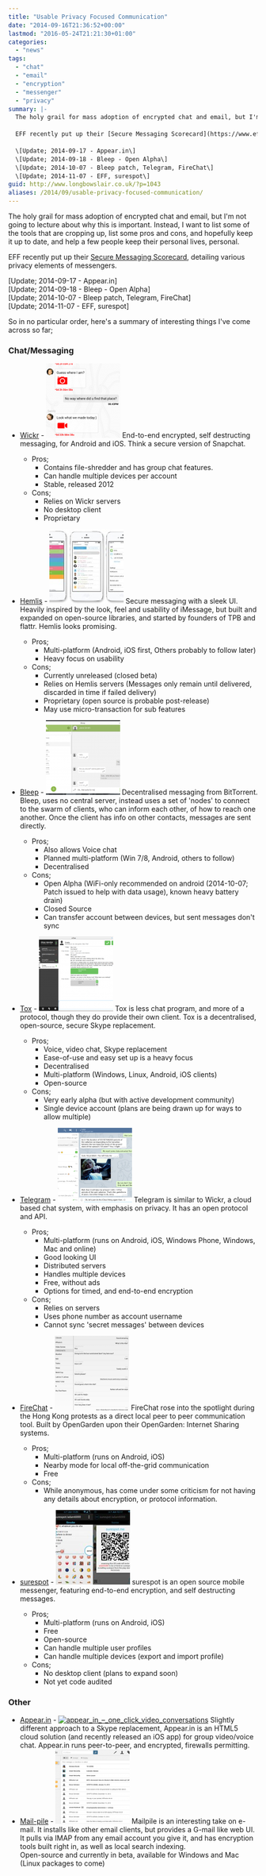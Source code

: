 ```yaml
---
title: "Usable Privacy Focused Communication"
date: "2014-09-16T21:36:52+00:00"
lastmod: "2016-05-24T21:21:30+01:00"
categories: 
  - "news"
tags: 
  - "chat"
  - "email"
  - "encryption"
  - "messenger"
  - "privacy"
summary: |-
  The holy grail for mass adoption of encrypted chat and email, but I'm not going to lecture about why this is important. Instead, I want to list some of the tools that are cropping up, list some pros and cons, and hopefully keep it up to date, and help a few people keep their personal lives, personal.

  EFF recently put up their [Secure Messaging Scorecard](https://www.eff.org/secure-messaging-scorecard), detailing various privacy elements of messengers.

  \[Update; 2014-09-17 - Appear.in\]
  \[Update; 2014-09-18 - Bleep - Open Alpha\]
  \[Update; 2014-10-07 - Bleep patch, Telegram, FireChat\]
  \[Update; 2014-11-07 - EFF, surespot\]
guid: http://www.longbowslair.co.uk/?p=1043
aliases: /2014/09/usable-privacy-focused-communication/
---
```


The holy grail for mass adoption of encrypted chat and email, but I'm not going to lecture about why this is important. Instead, I want to list some of the tools that are cropping up, list some pros and cons, and hopefully keep it up to date, and help a few people keep their personal lives, personal.

EFF recently put up their [Secure Messaging Scorecard](https://www.eff.org/secure-messaging-scorecard), detailing various privacy elements of messengers.

\[Update; 2014-09-17 - Appear.in\]  
\[Update; 2014-09-18 - Bleep - Open Alpha\]  
\[Update; 2014-10-07 - Bleep patch, Telegram, FireChat\]  
\[Update; 2014-11-07 - EFF, surespot\]

<!--more-->

So in no particular order, here's a summary of interesting things I've come across so far;

### Chat/Messaging

- [Wickr](https://www.wickr.com/) - [![wickr](images/wickr-150x150.png)](/wp-content/uploads/2014/09/wickr.png) End-to-end encrypted, self destructing messaging, for Android and iOS. Think a secure version of Snapchat.
  - Pros;
    - Contains file-shredder and has group chat features.
    - Can handle multiple devices per account
    - Stable, released 2012
  - Cons;
    - Relies on Wickr servers
    - No desktop client
    - Proprietary

- [Hemlis](https://heml.is/) - [![hemlis](images/hemlis-150x150.jpg)](/wp-content/uploads/2014/09/hemlis.jpg) Secure messaging with a sleek UI. Heavily inspired by the look, feel and usability of iMessage, but built and expanded on open-source libraries, and started by founders of TPB and flattr. Hemlis looks promising.
  - Pros;
    - Multi-platform (Android, iOS first, Others probably to follow later)
    - Heavy focus on usability
  - Cons;
    - Currently unreleased (closed beta)
    - Relies on Hemlis servers (Messages only remain until delivered, discarded in time if failed delivery)
    - Proprietary (open source is probable post-release)
    - May use micro-transaction for sub features
- [Bleep](http://labs.bittorrent.com/bleep/) - [![BleepScreen](images/BleepScreen-150x150.png)](/wp-content/uploads/2014/09/BleepScreen.png) Decentralised messaging from BitTorrent. Bleep, uses no central server, instead uses a set of 'nodes' to connect to the swarm of clients, who can inform each other, of how to reach one another. Once the client has info on other contacts, messages are sent directly.
  - Pros;
    - Also allows Voice chat
    - Planned multi-platform (Win 7/8, Android, others to follow)
    - Decentralised
  - Cons;
    - Open Alpha (WiFi-only recommended on android (2014-10-07; Patch issued to help with data usage), known heavy battery drain)
    - Closed Source
    - Can transfer account between devices, but sent messages don't sync
- [Tox](http://tox.im) - [![Utox](images/Utox-150x150.png)](/wp-content/uploads/2014/09/Utox.png) Tox is less chat program, and more of a protocol, though they do provide their own client. Tox is a decentralised, open-source, secure Skype replacement.
  - Pros;
    - Voice, video chat, Skype replacement
    - Ease-of-use and easy set up is a heavy focus
    - Decentralised
    - Multi-platform (Windows, Linux, Android, iOS clients)
    - Open-source
  - Cons;
    - Very early alpha (but with active development community)
    - Single device account (plans are being drawn up for ways to allow multiple)
- [Telegram](https://telegram.org/) - [![](images/telegram-150x150.png)](/wp-content/uploads/2014/09/telegram.png) Telegram is similar to Wickr, a cloud based chat system, with emphasis on privacy. It has an open protocol and API.
  - Pros;
    - Multi-platform (runs on Android, iOS, Windows Phone, Windows, Mac and online)
    - Good looking UI
    - Distributed servers
    - Handles multiple devices
    - Free, without ads
    - Options for timed, and end-to-end encryption
  - Cons;
    - Relies on servers
    - Uses phone number as account username
    - Cannot sync 'secret messages' between devices
- [FireChat](https://opengarden.com/firechat) - [![firechat](images/firechat-150x150.png)](/wp-content/uploads/2014/09/firechat.png) FireChat rose into the spotlight during the Hong Kong protests as a direct local peer to peer communication tool. Built by OpenGarden upon their OpenGarden: Internet Sharing systems.
  - Pros;
    - Multi-platform (runs on Android, iOS)
    - Nearby mode for local off-the-grid communication
    - Free
  - Cons;
    - While anonymous, has come under some criticism for not having any details about encryption, or protocol information.
- [surespot](https://www.surespot.me/) - [![surespot](images/surespot-150x150.jpg)](/wp-content/uploads/2014/09/surespot.jpg) surespot is an open source mobile messenger, featuring end-to-end encryption, and self destructing messages.
  - Pros;
    - Multi-platform (runs on Android, iOS)
    - Free
    - Open-source
    - Can handle multiple user profiles
    - Can handle multiple devices (export and import profile)
  - Cons;
    - No desktop client (plans to expand soon)
    - Not yet code audited

### Other

- [Appear.in](https://appear.in/) - [![appear_in_–_one_click_video_conversations](images/appear_in_–_one_click_video_conversations-150x150.jpg)](/wp-content/uploads/2014/09/appear_in_–_one_click_video_conversations.jpg) Slightly different approach to a Skype replacement, Appear.in is an HTML5 cloud solution (and recently released an iOS app) for group video/voice chat. Appear.in runs peer-to-peer, and encrypted, firewalls permitting.
- [Mail-pile](https://www.mailpile.is/) - [![Mailpile-inbox](images/Mailpile-inbox-150x150.png)](/wp-content/uploads/2014/09/Mailpile-inbox.png) Mailpile is an interesting take on e-mail. It installs like other email clients, but provides a G-mail like web UI. It pulls via IMAP from any email account you give it, and has encryption tools built right in, as well as local search indexing.  
  Open-source and currently in beta, available for Windows and Mac (Linux packages to come)
